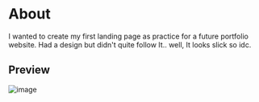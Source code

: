 # About
I wanted to create my first landing page as practice for a future portfolio website.
Had a design but didn't quite follow It.. well, It looks slick so idc.

## Preview

![image](https://github.com/user-attachments/assets/eb3df99d-092c-4a08-a4b6-f7f14217f190)
